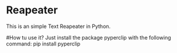 # Reapeater
This is an simple Text Reapeater in Python. 

#How tu use it?
Just install the package pyperclip with the following command:
pip install pyperclip